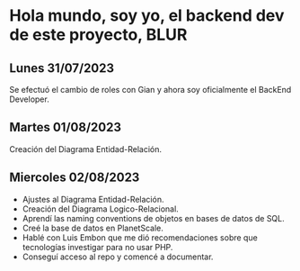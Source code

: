 # Hola mundo, soy yo, el backend dev de este proyecto, BLUR

## Lunes 31/07/2023
Se efectuó el cambio de roles con Gian y ahora soy oficialmente el BackEnd Developer.

## Martes 01/08/2023
Creación del Diagrama Entidad-Relación.

## Miercoles 02/08/2023
- Ajustes al Diagrama Entidad-Relación.
- Creación del Diagrama Logico-Relacional.
- Aprendí las naming conventions de objetos en bases de datos de SQL.
- Creé la base de datos en PlanetScale.
- Hablé con Luis Embon que me dió recomendaciones sobre que tecnologías investigar para no usar PHP.
- Conseguí acceso al repo y comencé a documentar.
